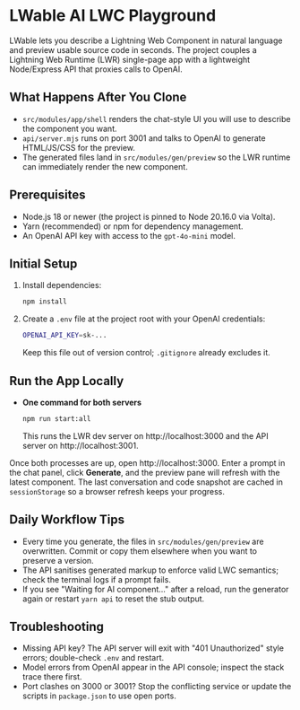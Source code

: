 # LWable AI LWC Playground

LWable lets you describe a Lightning Web Component in natural language and preview usable source code in seconds. The project couples a Lightning Web Runtime (LWR) single-page app with a lightweight Node/Express API that proxies calls to OpenAI.

## What Happens After You Clone
- `src/modules/app/shell` renders the chat-style UI you will use to describe the component you want.
- `api/server.mjs` runs on port 3001 and talks to OpenAI to generate HTML/JS/CSS for the preview.
- The generated files land in `src/modules/gen/preview` so the LWR runtime can immediately render the new component.

## Prerequisites
- Node.js 18 or newer (the project is pinned to Node 20.16.0 via Volta).
- Yarn (recommended) or npm for dependency management.
- An OpenAI API key with access to the `gpt-4o-mini` model.

## Initial Setup
1. Install dependencies:
   ```bash
   npm install
   ```
2. Create a `.env` file at the project root with your OpenAI credentials:
   ```bash
   OPENAI_API_KEY=sk-...
   ```
   Keep this file out of version control; `.gitignore` already excludes it.

## Run the App Locally
- **One command for both servers**
  ```bash
  npm run start:all
  ```
  This runs the LWR dev server on http://localhost:3000 and the API server on http://localhost:3001.


Once both processes are up, open http://localhost:3000. Enter a prompt in the chat panel, click **Generate**, and the preview pane will refresh with the latest component. The last conversation and code snapshot are cached in `sessionStorage` so a browser refresh keeps your progress.

## Daily Workflow Tips
- Every time you generate, the files in `src/modules/gen/preview` are overwritten. Commit or copy them elsewhere when you want to preserve a version.
- The API sanitises generated markup to enforce valid LWC semantics; check the terminal logs if a prompt fails.
- If you see "Waiting for AI component..." after a reload, run the generator again or restart `yarn api` to reset the stub output.

## Troubleshooting
- Missing API key? The API server will exit with "401 Unauthorized" style errors; double-check `.env` and restart.
- Model errors from OpenAI appear in the API console; inspect the stack trace there first.
- Port clashes on 3000 or 3001? Stop the conflicting service or update the scripts in `package.json` to use open ports.
